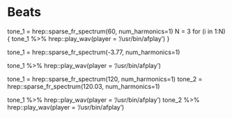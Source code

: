 Beats
================

tone_1 = hrep::sparse_fr_spectrum(60, num_harmonics=1) N = 3 for (i in
1:N) { tone_1 %\>% hrep::play_wav(player = ‘/usr/bin/afplay’) }

tone_1 = hrep::sparse_fr_spectrum(-3.77, num_harmonics=1)

tone_1 %\>% hrep::play_wav(player = ‘/usr/bin/afplay’)

tone_1 = hrep::sparse_fr_spectrum(120, num_harmonics=1) tone_2 =
hrep::sparse_fr_spectrum(120.03, num_harmonics=1)

tone_1 %\>% hrep::play_wav(player = ‘/usr/bin/afplay’) tone_2 %\>%
hrep::play_wav(player = ‘/usr/bin/afplay’)
